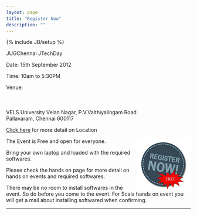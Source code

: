 ```yaml
---
layout: page
title: "Register Now"
description: ""
---
```

{% include JB/setup %}


JUGChennai JTechDay

Date: 15th September 2012

Time: 10am to 5:30PM

Venue:
<img src="http://jugchennai.in/chennaijavasummit/images/Vels-Univ-Logo.png" alt="" align="left">
<br/><br/><br/><br/>
VELS University
Velan Nagar, P.V.Vaithiyalingam Road<br/>
Pallavaram, Chennai 600117

[Click here](./location.html) for more detail on Location






<a href="https://docs.google.com/spreadsheet/viewform?formkey=dFozTDBUd2Ixeks5eUNfZERPd0NpdkE6MA#gid=0" target="_blank">
<img align="right" border="0" src="./assets/images/register_now_free.png" alt="Register Now FREE"/>
</a>

The Event is Free and open for everyone.

Bring your own laptop and loaded with the required softwares.

Please check the hands on page for more detail on hands on events and required softwares.

There may be no room to install softwares in the event. So do before you come to the event.
For Scala hands on event you will get a mail about installing softwared when confirming.


***










